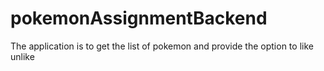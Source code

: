 # pokemonAssignmentBackend
The application is to get the list of pokemon and provide the option to like unlike  
